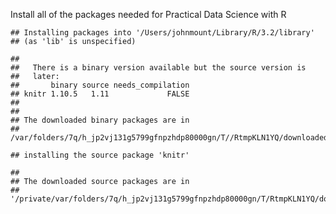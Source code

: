 Install all of the packages needed for Practical Data Science with R

    ## Installing packages into '/Users/johnmount/Library/R/3.2/library'
    ## (as 'lib' is unspecified)

    ## 
    ##   There is a binary version available but the source version is
    ##   later:
    ##       binary source needs_compilation
    ## knitr 1.10.5   1.11             FALSE
    ## 
    ## 
    ## The downloaded binary packages are in
    ##  /var/folders/7q/h_jp2vj131g5799gfnpzhdp80000gn/T//RtmpKLN1YQ/downloaded_packages

    ## installing the source package 'knitr'

    ## 
    ## The downloaded source packages are in
    ##  '/private/var/folders/7q/h_jp2vj131g5799gfnpzhdp80000gn/T/RtmpKLN1YQ/downloaded_packages'
